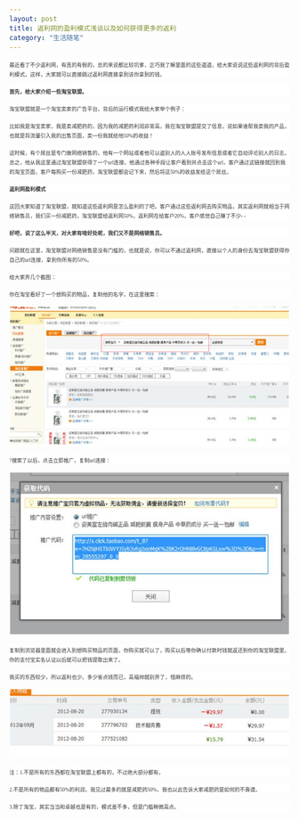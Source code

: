 ```yaml
---
layout: post
title: 返利网的盈利模式浅谈以及如何获得更多的返利
category: "生活随笔"
---
```

<p style="background: white;"><span style="color: #333333; font-size: 7pt;"><span style="font-family: 宋体;">最近看了不少返利网，有真的有假的，总的来说都比较坑爹，正巧我了解里面的这些道道，给大家说说这些返利网的背后盈利模式，这样，大家就可以直接跳过返利网直接拿到该你拿到的钱。</span><span style="font-family: Tahoma;">

</span></span></p>

<p style="background: white;"><span style="color: #333333; font-size: 7pt;"><span style="font-family: 宋体;"><strong>首先，给大家介绍一些淘宝联盟。</strong></span><span style="font-family: Tahoma;">

</span></span></p>

<p style="background: white;"><span style="color: #333333; font-size: 7pt;"><span style="font-family: 宋体;">淘宝联盟就是一个淘宝卖家的广告平台，背后的运行模式我给大家举个例子：</span><span style="font-family: Tahoma;">

</span></span></p>

<p style="background: white;"><span style="color: #333333; font-size: 7pt;"><span style="font-family: 宋体;">比如我是淘宝卖家，我是卖减肥药的，因为我的减肥药利润非常高，我在淘宝联盟提交了信息，说如果谁帮我卖我的产品，也就是将流量引入我的出售页面，卖一份我就给他</span><span style="font-family: Tahoma;">50%</span><span style="font-family: 宋体;">的收益！</span><span style="font-family: Tahoma;">

</span></span></p>

<p style="background: white;"><span style="color: #333333; font-size: 7pt;"><span style="font-family: 宋体;">这时候，有个屌丝是专门做网络销售的，他有一个网站或者他可以盗别人的人人账号发布信息或者它自动评论别人的日志。总之，他从我这里通过淘宝联盟获得了一个</span><span style="font-family: Tahoma;">url</span><span style="font-family: 宋体;">连接，他通过各种手段让客户看到并点击这个</span><span style="font-family: Tahoma;">url</span><span style="font-family: 宋体;">，客户通过这链接就回到我的淘宝页面，客户每购买一份减肥药，淘宝联盟都会记下来，然后将这</span><span style="font-family: Tahoma;">50%</span><span style="font-family: 宋体;">的收益发给这个屌丝。</span><span style="font-family: Tahoma;">

</span></span></p>

<p style="background: white;"><span style="color: #333333; font-size: 7pt;"><span style="font-family: 宋体;"><strong>返利网盈利模式</strong></span><span style="font-family: Tahoma;">

</span></span></p>

<p style="background: white;"><span style="color: #333333; font-size: 7pt;"><span style="font-family: 宋体;">这回大家知道了淘宝联盟，就知道这些返利网是怎么盈利的了吧。客户通过这些返利网去购买物品，其实返利网就相当于网络销售员，我们买一份减肥药，淘宝联盟给返利网</span><span style="font-family: Tahoma;">50%</span><span style="font-family: 宋体;">，返利网在给客户</span><span style="font-family: Tahoma;">20%</span><span style="font-family: 宋体;">，客户感觉自己赚了不少</span><span style="font-family: Tahoma;">- -

</span></span></p>

<p style="background: white;"><span style="color: #333333; font-size: 7pt;"><span style="font-family: 宋体;"><strong>好吧，说了这么半天，对大家有啥好处呢，我们又不是网络销售员。</strong></span><span style="font-family: Tahoma;">

</span></span></p>

<p style="background: white;"><span style="color: #333333; font-size: 7pt;"><span style="font-family: 宋体;">问题就在这里，淘宝联盟对网络销售是没有门槛的，也就是说，你可以不通过返利网，直接以个人的身份去淘宝联盟获得你自己的</span><span style="font-family: Tahoma;">url</span><span style="font-family: 宋体;">连接，拿到你所有的</span><span style="font-family: Tahoma;">50%</span><span style="font-family: 宋体;">。</span><span style="font-family: Tahoma;">

</span></span></p>

<p style="background: white;"><span style="color: #333333; font-size: 7pt;"><span style="font-family: 宋体;">给大家弄几个截图：</span><span style="font-family: Tahoma;">

</span></span></p>

<p style="background: white;"><span style="color: #333333; font-size: 7pt;"><span style="font-family: 宋体;">你在淘宝看好了一个想购买的物品，复制他的名字，在这里搜索：</span><span style="font-family: Tahoma;">

</span></span></p>

<p style="background: white;"><img src="/wp-content/uploads/2012/09/090112_0243_1.jpg" alt="" /><span style="color: #333333; font-family: Tahoma; font-size: 7pt;">

</span></p>

<p style="background: white;"><span style="color: #333333; font-size: 7pt;"><span style="font-family: Tahoma;">?</span><span style="font-family: 宋体;">搜索了以后，点击立即推广，复制</span><span style="font-family: Tahoma;">url</span><span style="font-family: 宋体;">连接：</span><span style="font-family: Tahoma;">

</span></span></p>

<p style="background: white;"><img src="/wp-content/uploads/2012/09/090112_0243_2.jpg" alt="" /><span style="color: #333333; font-family: Tahoma; font-size: 7pt;">

</span></p>

<p style="background: white;"><span style="color: #333333; font-size: 7pt;"><span style="font-family: 宋体;">复制到浏览器里面就会进入到想购买物品的页面，你购买就可以了，购买以后等你确认付款时钱就返还到你的淘宝联盟里。你的支付宝实名认证以后就可以把钱提取出来了。</span><span style="font-family: Tahoma;">

</span></span></p>

<p style="background: white;"><span style="color: #333333; font-size: 7pt;"><span style="font-family: 宋体;">我买的东西较少，所以返利也少。多少省点钱而已，高福帅就别弄了，怪麻烦的。</span><span style="font-family: Tahoma;">

</span></span></p>

<p style="background: white;"><img src="/wp-content/uploads/2012/09/090112_0243_3.jpg" alt="" /><span style="color: #333333; font-family: Tahoma; font-size: 7pt;">

</span></p>

<p style="background: white;"><span style="color: #333333; font-size: 7pt;"><span style="font-family: 宋体;">注：</span><span style="font-family: Tahoma;">1.</span><span style="font-family: 宋体;">不是所有的东西都在淘宝联盟上都有的，不过绝大部分都有。</span><span style="font-family: Tahoma;">

</span></span></p>

<p style="background: white;"><span style="color: #333333; font-size: 7pt;"><span style="font-family: Tahoma;">2.</span><span style="font-family: 宋体;">不是所有的物品都有</span><span style="font-family: Tahoma;">50%</span><span style="font-family: 宋体;">的利润，我见过最多的就是减肥药</span><span style="font-family: Tahoma;">50%</span><span style="font-family: 宋体;">，我也以此告诉大家减肥药是如何的不靠谱。</span><span style="font-family: Tahoma;">

</span></span></p>

<p style="background: white;"><span style="color: #333333; font-size: 7pt;"><span style="font-family: Tahoma;">3.</span><span style="font-family: 宋体;">除了淘宝，其实当当和卓越也是有的，模式差不多，但是门槛稍微高点。</span><span style="font-family: Tahoma;">

</span></span></p>
